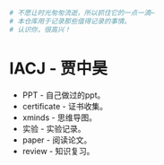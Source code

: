 ~~~python
# 不愿让时光匆匆流逝，所以抓住它的一点一滴~
# 本仓库用于记录那些值得记录的事情。
# 认识你，很高兴！
~~~

# IACJ - 贾中昊

* PPT - 自己做过的ppt。
* certificate - 证书收集。
* xminds - 思维导图。
* 实验 - 实验记录。
* paper - 阅读论文。
* review - 知识复习。
